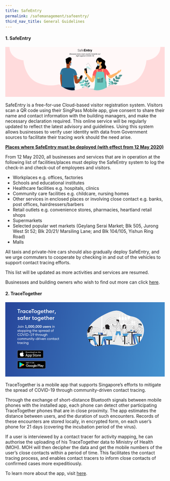 ```yaml
---
title: SafeEntry
permalink: /safemanagement/safeentry/
third_nav_title: General Guidelines
---
```


#### **1. SafeEntry**

![SafeEntry](/images/safeentrypic.png "SafeEntry")

SafeEntry is a free-for-use Cloud-based visitor registration system. Visitors scan a QR code using their SingPass Mobile app, give consent to share their name and contact information with the building managers, and make the necessary declaration required. This online service will be regularly updated to reflect the latest advisory and guidelines. Using this system allows businesses to verify user identity with data from Government sources to facilitate their tracing work should the need arise. 

**<ins>Places where SafeEntry must be deployed (with effect from 12 May 2020)</ins>**

From 12 May 2020, all businesses and services that are in operation at the following list of facilities/places must deploy the SafeEntry system to log the check-in and check-out of employees and visitors.
- Workplaces e.g. offices, factories
- Schools and educational institutes
- Healthcare facilities e.g. hospitals, clinics
- Community care facilities e.g. childcare, nursing homes
- Other services in enclosed places or involving close contact e.g. banks, post offices, hairdressers/barbers
- Retail outlets e.g. convenience stores, pharmacies, heartland retail shops
- Supermarkets
- Selected popular wet markets (Geylang Serai Market; Blk 505, Jurong West St 52; Blk 20/21/ Marsiling Lane; and Blk 104/105, Yishun Ring Road)
- Malls

All taxis and private-hire cars should also gradually deploy SafeEntry, and we urge commuters to cooperate by checking in and out of the vehicles to support contact tracing efforts.

This list will be updated as more activities and services are resumed. 

Businesses and building owners who wish to find out more can click <a target="_blank" href="https://go.gov.sg/travelhealthdeclare">here</a>.



#### **2. TraceTogether**

![Trace Together](/images/tracetogether.png "Trace Together")

TraceTogether is a mobile app that supports Singapore’s efforts to mitigate the spread of COVID-19 through community-driven contact tracing.

Through the exchange of short-distance Bluetooth signals between mobile phones with the installed app, each phone can detect other participating TraceTogether phones that are in close proximity. The app estimates the distance between users, and the duration of such encounters. Records of these encounters are stored locally, in encrypted form, on each user’s phone for 21 days (covering the incubation period of the virus).

If a user is interviewed by a contact tracer for activity mapping, he can authorise the uploading of his TraceTogether data to Ministry of Health (MOH). MOH will then decipher the data and get the mobile numbers of the user’s close contacts within a period of time. This facilitates the contact tracing process, and enables contact tracers to inform close contacts of confirmed cases more expeditiously.

To learn more about the app, visit <a target="_blank" href="https://go.gov.sg/tracetgt">here</a>.
